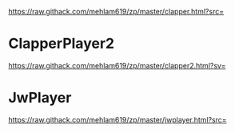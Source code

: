 https://raw.githack.com/mehlam619/zp/master/clapper.html?src=
# ClapperPlayer2
https://raw.githack.com/mehlam619/zp/master/clapper2.html?sv=
# JwPlayer
https://raw.githack.com/mehlam619/zp/master/jwplayer.html?src=
